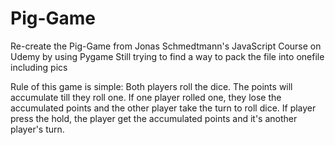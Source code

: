# Pig-Game
Re-create the Pig-Game from Jonas Schmedtmann's JavaScript Course on Udemy by using Pygame
Still trying to find a way to pack the file into onefile including pics


Rule of this game is simple:  Both players roll the dice. The points will accumulate till they roll one. If one player rolled one, they lose the accumulated points and the other player take the turn to roll dice. If player press the hold, the player get the accumulated points and it's another player's turn. 
